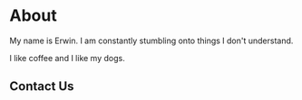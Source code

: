 # About 

My name is Erwin. I am constantly stumbling onto things I don't understand.

I like coffee and I like my dogs.

## Contact Us

